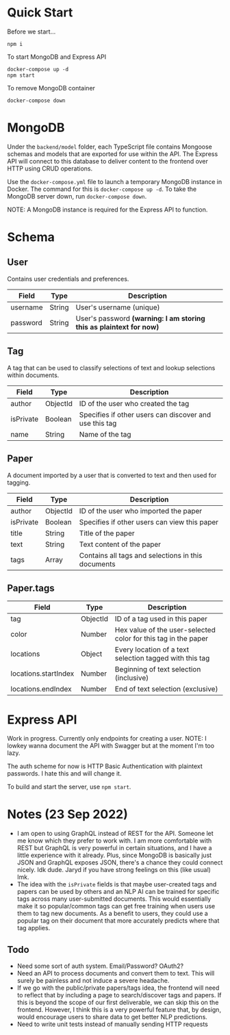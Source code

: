 # Quick Start

Before we start...

```
npm i
```

To start MongoDB and Express API
```
docker-compose up -d
npm start
```

To remove MongoDB container
```
docker-compose down
```

# MongoDB

Under the `backend/model` folder, each TypeScript file contains Mongoose schemas and models that are exported for use within the API. The Express API will connect to this database to deliver content to the frontend over HTTP using CRUD operations.

Use the `docker-compose.yml` file to launch a temporary MongoDB instance in Docker. The command for this is `docker-compose up -d`. To take the MongoDB server down, run `docker-compose down`.

NOTE: A MongoDB instance is required for the Express API to function.

# Schema
## User

Contains user credentials and preferences.

|Field|Type|Description|
|---|---|---|
|username|String|User's username (unique)|
|password|String|User's password **(warning: I am storing this as plaintext for now)**

## Tag

A tag that can be used to classify selections of text and lookup selections within documents.

|Field|Type|Description|
|---|---|---|
|author|ObjectId|ID of the user who created the tag|
|isPrivate|Boolean|Specifies if other users can discover and use this tag|
|name|String|Name of the tag|

## Paper

A document imported by a user that is converted to text and then used for tagging.

|Field|Type|Description|
|---|---|---|
|author|ObjectId|ID of the user who imported the paper|
|isPrivate|Boolean|Specifies if other users can view this paper|
|title|String|Title of the paper|
|text|String|Text content of the paper|
|tags|Array|Contains all tags and selections in this documents|

## Paper.tags

|Field|Type|Description|
|---|---|---|
|tag|ObjectId|ID of a tag used in this paper|
|color|Number|Hex value of the user-selected color for this tag in the paper|
|locations|Object|Every location of a text selection tagged with this tag|
|locations.startIndex|Number|Beginning of text selection (inclusive)|
|locations.endIndex|Number|End of text selection (exclusive)|

# Express API

Work in progress. Currently only endpoints for creating a user. NOTE: I lowkey wanna document the API with Swagger but at the moment I'm too lazy.

The auth scheme for now is HTTP Basic Authentication with plaintext passwords. I hate this and will change it.

To build and start the server, use `npm start`.

# Notes (23 Sep 2022)

- I am open to using GraphQL instead of REST for the API. Someone let me know which they prefer to work with. I am more comfortable with REST but GraphQL is very powerful in certain situations, and I have a little experience with it already. Plus, since MongoDB is basically just JSON and GraphQL exposes JSON, there's a chance they could connect nicely. Idk dude. Jaryd if you have strong feelings on this (like usual) lmk.
- The idea with the `isPrivate` fields is that maybe user-created tags and papers can be used by others and an NLP AI can be trained for specific tags across many user-submitted documents. This would essentially make it so popular/common tags can get free training when users use them to tag new documents. As a benefit to users, they could use a popular tag on their document that more accurately predicts where that tag applies.

## Todo
- Need some sort of auth system. Email/Password? OAuth2?
- Need an API to process documents and convert them to text. This will surely be painless and not induce a severe headache.
- If we go with the public/private papers/tags idea, the frontend will need to reflect that by including a page to search/discover tags and papers. If this is beyond the scope of our first deliverable, we can skip this on the frontend. However, I think this is a very powerful feature that, by design, would encourage users to share data to get better NLP predictions.
- Need to write unit tests instead of manually sending HTTP requests